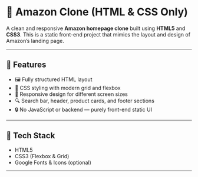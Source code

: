 # 🛒 Amazon Clone (HTML & CSS Only)

A clean and responsive **Amazon homepage clone** built using **HTML5** and **CSS3**. This is a static front-end project that mimics the layout and design of Amazon’s landing page.

---

## 📌 Features

- 🖼 Fully structured HTML layout
- 🎨 CSS styling with modern grid and flexbox
- 📱 Responsive design for different screen sizes
- 🔍 Search bar, header, product cards, and footer sections
- 🔒 No JavaScript or backend — purely front-end static UI

---

## 🔧 Tech Stack

- HTML5
- CSS3 (Flexbox & Grid)
- Google Fonts & Icons (optional)

---
